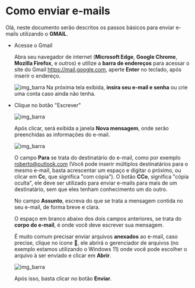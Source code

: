 # Como enviar e-mails

Olá, neste documento serão descritos os passos básicos para enviar e-mails utilizando o **GMAIL**.

<ul>
<li>Acesse o Gmail</li>

Abra seu navegador de internet (**Microsoft Edge**, **Google Chrome**, **Mozilla Firefox**, e outros) e utilize a **barra de endereços** para acessar o site do Gmail https://mail.google.com, aperte **Enter** no teclado, após inserir o endereço.

![img_barra](https://i.imgur.com/pd6uX75.png)
Na próxima tela exibida, **insira seu e-mail e senha** ou crie uma conta caso ainda não tenha.

<li>Clique no botão "Escrever"</li>

![img_barra](https://i.imgur.com/TDMkjcK.png)

Após clicar, será exibida a janela **Nova mensagem**, onde serão preenchidas as informações do e-mail.

![img_barra](https://i.imgur.com/N6COZdM.png)

O campo **Para** se trata do destinatário do e-mail, como por exemplo roberto@outlook.com (Você pode inserir múltiplos destinatários para o mesmo e-mail, basta acrescentar um espaço e digitar o próximo, ou clicar em **Cc**, que significa "com cópia"). 
O botão **CCo**, significa "cópia oculta", ele deve ser utilizado para enviar e-mails para mais de um destinatário, sem que eles tenham conhecimento um do outro.

No campo **Assunto**, escreva do que se trata a mensagem contida no seu e-mail, de forma breve e clara.

O espaço em branco abaixo dos dois campos anteriores, se trata do **corpo do e-mail**, é onde você deve escrever sua mensagem.

É muito comum precisar enviar arquivos **anexados** ao e-mail, caso precise, clique no ícone :paperclip:, ele abrirá o gerenciador de arquivos (no exemplo estamos utilizando o Windows 11) onde você pode escolher o arquivo à ser enviado e clicar em **Abrir**.

![img_barra](https://i.imgur.com/UCWK7O9.png)

Após isso, basta clicar no botão **Enviar**.
</ul>




